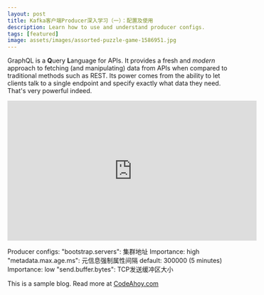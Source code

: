 ```yaml
---
layout: post
title: Kafka客户端Producer深入学习（一）：配置及使用
description: Learn how to use and understand producer configs.
tags: [featured]
image: assets/images/assorted-puzzle-game-1586951.jpg
---
```


GraphQL is a **Q**uery **L**anguage for APIs. It provides a fresh and *modern* approach to fetching (and manipulating) data from APIs when compared to traditional methods such as REST. Its power comes from the ability to let clients talk to a single endpoint and specify exactly what data they need. That's very powerful indeed.

<iframe width="560" height="315" src="https://www.youtube.com/embed/ed8SzALpx1Q" frameborder="0" allow="accelerometer; autoplay; encrypted-media; gyroscope; picture-in-picture" allowfullscreen></iframe>

Producer
    configs:
        "bootstrap.servers": 集群地址
            Importance: high
        "metadata.max.age.ms": 元信息强制属性间隔
            default: 300000 (5 minutes)
            Importance: low
        "send.buffer.bytes": TCP发送缓冲区大小
        





This is a sample blog. Read more at [CodeAhoy.com](https://codeahoy.com)